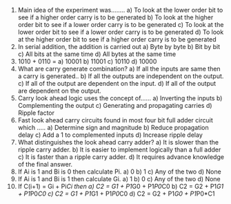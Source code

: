 1. Main idea of the experiment was........
 a) To look at the lower order bit to see if a higher order carry is to be generated
 b) To look at the higher order bit to see if a lower order carry is to be generated
 c) To look at the lower order bit to see if a lower order carry is to be generated
 d) To look at the higher order bit to see if a higher order carry is to be generated
2. In serial addition, the addition is carried out
 a) Byte by byte
 b) Bit by  bit
 c) All bits at the same time 
 d) All bytes at the same time
3. 1010 + 0110 =
 a) 10001
 b) 11001
 c) 10110
 d) 10000
4. What are carry generate combination?
 a) If all the inputs are same then a carry is generated..
 b) If all the outputs are independent on the output.
 c) If all of the output are dependent on the input.
 d) If all of the output are dependent on the output.
5. Carry look ahead logic uses the concept of...... 
 a) Inverting the inputs 
 b) Complementing the output
 c) Generating and propagating carries
 d) Ripple factor
6. Fast look ahead carry circuits found in most four bit full adder circuit which .....
 a) Determine sign and magnitude
 b) Reduce propagation delay
 c) Add a 1 to complemented inputs
 d) Increase ripple delay
7. What distinguishes the look ahead carry adder?
 a) It is slower than the ripple carry adder.
 b) It is easier to implement logically than a full adder
 c) It is faster than a ripple carry adder.
 d) It requires advance knowledge of the final answer.
8. If Ai is 1 and Bi is 0 then calculate Pi.
 a) 0
 b) 1
 c) Any of the two
 d) None
9. If Ai is 1 and Bi is 1 then calculate Gi.
 a) 1
 b) 0
 c) Any of the two
 d) None
10. If C(i+1) = Gi + Pi*Ci then 
 a) C2 = G1 + P1*G0 + P1*P0*C0
 b) C2 = G2 + P1*G1 + P1*P0*C0
 c) C2 = G1 + P1*G1 + P1*P0*C0
 d) C2 = G2 + P1*G0 + P1*P0*C1